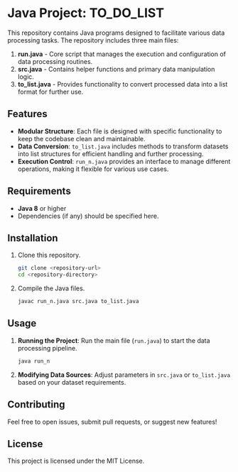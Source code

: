 
# Java Project: TO_DO_LIST

This repository contains Java programs designed to facilitate various data processing tasks. The repository includes three main files:

1. **run.java** - Core script that manages the execution and configuration of data processing routines.
2. **src.java** - Contains helper functions and primary data manipulation logic.
3. **to_list.java** - Provides functionality to convert processed data into a list format for further use.

## Features

- **Modular Structure**: Each file is designed with specific functionality to keep the codebase clean and maintainable.
- **Data Conversion**: `to_list.java` includes methods to transform datasets into list structures for efficient handling and further processing.
- **Execution Control**: `run_n.java` provides an interface to manage different operations, making it flexible for various use cases.

## Requirements

- **Java 8** or higher
- Dependencies (if any) should be specified here.

## Installation

1. Clone this repository.
   ```bash
   git clone <repository-url>
   cd <repository-directory>
   ```
2. Compile the Java files.
   ```bash
   javac run_n.java src.java to_list.java
   ```

## Usage

1. **Running the Project**:
   Run the main file (`run.java`) to start the data processing pipeline.
   ```bash
   java run_n
   ```

2. **Modifying Data Sources**:
   Adjust parameters in `src.java` or `to_list.java` based on your dataset requirements.

## Contributing

Feel free to open issues, submit pull requests, or suggest new features!

## License

This project is licensed under the MIT License.

